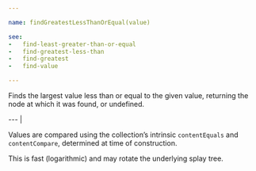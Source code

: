 ```yaml
---

name: findGreatestLessThanOrEqual(value)

see:
-   find-least-greater-than-or-equal
-   find-greatest-less-than
-   find-greatest
-   find-value

---
```


Finds the largest value less than or equal to the given value, returning the
node at which it was found, or undefined.

--- |

Values are compared using the collection’s intrinsic `contentEquals` and
`contentCompare`, determined at time of construction.

This is fast (logarithmic) and may rotate the underlying splay tree.

